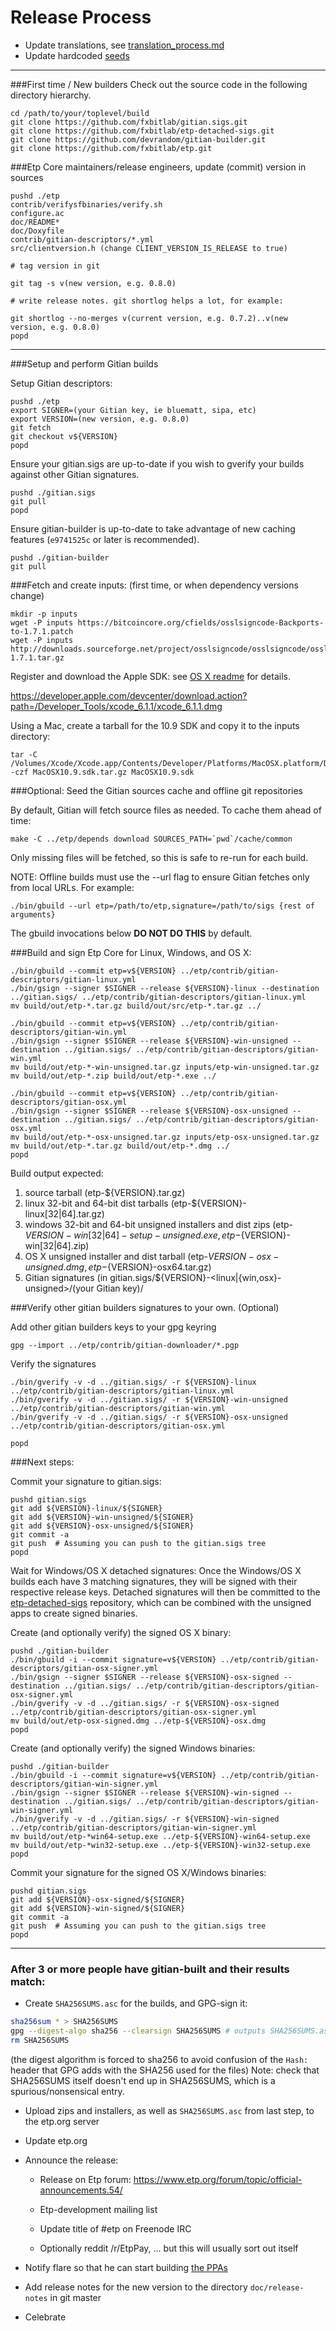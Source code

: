 Release Process
====================

* Update translations, see [translation_process.md](https://github.com/fxbitlab/etp/blob/master/doc/translation_process.md#syncing-with-transifex)
* Update hardcoded [seeds](/contrib/seeds)

* * *

###First time / New builders
Check out the source code in the following directory hierarchy.

	cd /path/to/your/toplevel/build
	git clone https://github.com/fxbitlab/gitian.sigs.git
	git clone https://github.com/fxbitlab/etp-detached-sigs.git
	git clone https://github.com/devrandom/gitian-builder.git
	git clone https://github.com/fxbitlab/etp.git

###Etp Core maintainers/release engineers, update (commit) version in sources

	pushd ./etp
	contrib/verifysfbinaries/verify.sh
	configure.ac
	doc/README*
	doc/Doxyfile
	contrib/gitian-descriptors/*.yml
	src/clientversion.h (change CLIENT_VERSION_IS_RELEASE to true)

	# tag version in git

	git tag -s v(new version, e.g. 0.8.0)

	# write release notes. git shortlog helps a lot, for example:

	git shortlog --no-merges v(current version, e.g. 0.7.2)..v(new version, e.g. 0.8.0)
	popd

* * *

###Setup and perform Gitian builds

 Setup Gitian descriptors:

	pushd ./etp
	export SIGNER=(your Gitian key, ie bluematt, sipa, etc)
	export VERSION=(new version, e.g. 0.8.0)
	git fetch
	git checkout v${VERSION}
	popd

  Ensure your gitian.sigs are up-to-date if you wish to gverify your builds against other Gitian signatures.

	pushd ./gitian.sigs
	git pull
	popd

  Ensure gitian-builder is up-to-date to take advantage of new caching features (`e9741525c` or later is recommended).

	pushd ./gitian-builder
	git pull

###Fetch and create inputs: (first time, or when dependency versions change)

	mkdir -p inputs
	wget -P inputs https://bitcoincore.org/cfields/osslsigncode-Backports-to-1.7.1.patch
	wget -P inputs http://downloads.sourceforge.net/project/osslsigncode/osslsigncode/osslsigncode-1.7.1.tar.gz

 Register and download the Apple SDK: see [OS X readme](README_osx.txt) for details.

 https://developer.apple.com/devcenter/download.action?path=/Developer_Tools/xcode_6.1.1/xcode_6.1.1.dmg

 Using a Mac, create a tarball for the 10.9 SDK and copy it to the inputs directory:

	tar -C /Volumes/Xcode/Xcode.app/Contents/Developer/Platforms/MacOSX.platform/Developer/SDKs/ -czf MacOSX10.9.sdk.tar.gz MacOSX10.9.sdk

###Optional: Seed the Gitian sources cache and offline git repositories

By default, Gitian will fetch source files as needed. To cache them ahead of time:

	make -C ../etp/depends download SOURCES_PATH=`pwd`/cache/common

Only missing files will be fetched, so this is safe to re-run for each build.

NOTE: Offline builds must use the --url flag to ensure Gitian fetches only from local URLs. For example:
```
./bin/gbuild --url etp=/path/to/etp,signature=/path/to/sigs {rest of arguments}
```
The gbuild invocations below <b>DO NOT DO THIS</b> by default.

###Build and sign Etp Core for Linux, Windows, and OS X:

	./bin/gbuild --commit etp=v${VERSION} ../etp/contrib/gitian-descriptors/gitian-linux.yml
	./bin/gsign --signer $SIGNER --release ${VERSION}-linux --destination ../gitian.sigs/ ../etp/contrib/gitian-descriptors/gitian-linux.yml
	mv build/out/etp-*.tar.gz build/out/src/etp-*.tar.gz ../

	./bin/gbuild --commit etp=v${VERSION} ../etp/contrib/gitian-descriptors/gitian-win.yml
	./bin/gsign --signer $SIGNER --release ${VERSION}-win-unsigned --destination ../gitian.sigs/ ../etp/contrib/gitian-descriptors/gitian-win.yml
	mv build/out/etp-*-win-unsigned.tar.gz inputs/etp-win-unsigned.tar.gz
	mv build/out/etp-*.zip build/out/etp-*.exe ../

	./bin/gbuild --commit etp=v${VERSION} ../etp/contrib/gitian-descriptors/gitian-osx.yml
	./bin/gsign --signer $SIGNER --release ${VERSION}-osx-unsigned --destination ../gitian.sigs/ ../etp/contrib/gitian-descriptors/gitian-osx.yml
	mv build/out/etp-*-osx-unsigned.tar.gz inputs/etp-osx-unsigned.tar.gz
	mv build/out/etp-*.tar.gz build/out/etp-*.dmg ../
	popd

  Build output expected:

  1. source tarball (etp-${VERSION}.tar.gz)
  2. linux 32-bit and 64-bit dist tarballs (etp-${VERSION}-linux[32|64].tar.gz)
  3. windows 32-bit and 64-bit unsigned installers and dist zips (etp-${VERSION}-win[32|64]-setup-unsigned.exe, etp-${VERSION}-win[32|64].zip)
  4. OS X unsigned installer and dist tarball (etp-${VERSION}-osx-unsigned.dmg, etp-${VERSION}-osx64.tar.gz)
  5. Gitian signatures (in gitian.sigs/${VERSION}-<linux|{win,osx}-unsigned>/(your Gitian key)/

###Verify other gitian builders signatures to your own. (Optional)

  Add other gitian builders keys to your gpg keyring

	gpg --import ../etp/contrib/gitian-downloader/*.pgp

  Verify the signatures

	./bin/gverify -v -d ../gitian.sigs/ -r ${VERSION}-linux ../etp/contrib/gitian-descriptors/gitian-linux.yml
	./bin/gverify -v -d ../gitian.sigs/ -r ${VERSION}-win-unsigned ../etp/contrib/gitian-descriptors/gitian-win.yml
	./bin/gverify -v -d ../gitian.sigs/ -r ${VERSION}-osx-unsigned ../etp/contrib/gitian-descriptors/gitian-osx.yml

	popd

###Next steps:

Commit your signature to gitian.sigs:

	pushd gitian.sigs
	git add ${VERSION}-linux/${SIGNER}
	git add ${VERSION}-win-unsigned/${SIGNER}
	git add ${VERSION}-osx-unsigned/${SIGNER}
	git commit -a
	git push  # Assuming you can push to the gitian.sigs tree
	popd

  Wait for Windows/OS X detached signatures:
	Once the Windows/OS X builds each have 3 matching signatures, they will be signed with their respective release keys.
	Detached signatures will then be committed to the [etp-detached-sigs](https://github.com/fxbitlab/etp-detached-sigs) repository, which can be combined with the unsigned apps to create signed binaries.

  Create (and optionally verify) the signed OS X binary:

	pushd ./gitian-builder
	./bin/gbuild -i --commit signature=v${VERSION} ../etp/contrib/gitian-descriptors/gitian-osx-signer.yml
	./bin/gsign --signer $SIGNER --release ${VERSION}-osx-signed --destination ../gitian.sigs/ ../etp/contrib/gitian-descriptors/gitian-osx-signer.yml
	./bin/gverify -v -d ../gitian.sigs/ -r ${VERSION}-osx-signed ../etp/contrib/gitian-descriptors/gitian-osx-signer.yml
	mv build/out/etp-osx-signed.dmg ../etp-${VERSION}-osx.dmg
	popd

  Create (and optionally verify) the signed Windows binaries:

	pushd ./gitian-builder
	./bin/gbuild -i --commit signature=v${VERSION} ../etp/contrib/gitian-descriptors/gitian-win-signer.yml
	./bin/gsign --signer $SIGNER --release ${VERSION}-win-signed --destination ../gitian.sigs/ ../etp/contrib/gitian-descriptors/gitian-win-signer.yml
	./bin/gverify -v -d ../gitian.sigs/ -r ${VERSION}-win-signed ../etp/contrib/gitian-descriptors/gitian-win-signer.yml
	mv build/out/etp-*win64-setup.exe ../etp-${VERSION}-win64-setup.exe
	mv build/out/etp-*win32-setup.exe ../etp-${VERSION}-win32-setup.exe
	popd

Commit your signature for the signed OS X/Windows binaries:

	pushd gitian.sigs
	git add ${VERSION}-osx-signed/${SIGNER}
	git add ${VERSION}-win-signed/${SIGNER}
	git commit -a
	git push  # Assuming you can push to the gitian.sigs tree
	popd

-------------------------------------------------------------------------

### After 3 or more people have gitian-built and their results match:

- Create `SHA256SUMS.asc` for the builds, and GPG-sign it:
```bash
sha256sum * > SHA256SUMS
gpg --digest-algo sha256 --clearsign SHA256SUMS # outputs SHA256SUMS.asc
rm SHA256SUMS
```
(the digest algorithm is forced to sha256 to avoid confusion of the `Hash:` header that GPG adds with the SHA256 used for the files)
Note: check that SHA256SUMS itself doesn't end up in SHA256SUMS, which is a spurious/nonsensical entry.

- Upload zips and installers, as well as `SHA256SUMS.asc` from last step, to the etp.org server

- Update etp.org

- Announce the release:

  - Release on Etp forum: https://www.etp.org/forum/topic/official-announcements.54/

  - Etp-development mailing list

  - Update title of #etp on Freenode IRC

  - Optionally reddit /r/EtpPay, ... but this will usually sort out itself

- Notify flare so that he can start building [the PPAs](https://launchpad.net/~etp.org/+archive/ubuntu/etp)

- Add release notes for the new version to the directory `doc/release-notes` in git master

- Celebrate
